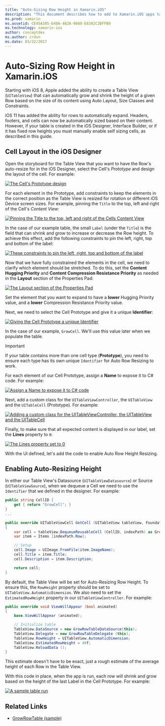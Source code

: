 ```yaml
---
title: "Auto-Sizing Row Height in Xamarin.iOS"
description: "This document describes how to add to Xamarin.iOS apps table view rows whose heights vary based on content. It discusses cell layout in the iOS Designer and enabling auto-resizing height."
ms.prod: xamarin
ms.assetid: CE45A385-D40A-482A-90A0-E8382C2BFFB9
ms.technology: xamarin-ios
author: conceptdev
ms.author: crdun
ms.date: 03/22/2017
---
```


# Auto-Sizing Row Height in Xamarin.iOS

Starting with iOS 8, Apple added the ability to create a Table View (`UITableView`) that can automatically grow and shrink the height of a given Row based on the size of its content using Auto Layout, Size Classes and Constraints.

iOS 11 has added the ability for rows to automatically expand. Headers, footers, and cells can now be automatically sized based on their content. However, if your table is created in the iOS Designer, Interface Builder, or if it has fixed row heights you must manually enable self sizing cells, as described in this guide.

## Cell Layout in the iOS Designer

Open the storyboard for the Table View that you want to have the Row's auto-resize for in the iOS Designer, select the Cell's *Prototype* and design the layout of the cell. For example:

[![The Cell's Prototype design](autosizing-row-height-images/table01.png)](autosizing-row-height-images/table01.png#lightbox)

For each element in the Prototype, add constraints to keep the elements in the correct position as the Table View is resized for rotation or different iOS Device screen sizes. For example, pinning the `Title` to the top, left and right of the Cell's *Content View*:

[![Pinning the Title to the top, left and right of the Cells Content View](autosizing-row-height-images/table02.png)](autosizing-row-height-images/table02.png#lightbox)

In the case of our example table, the small `Label` (under the `Title`) is the field that can shrink and grow to increase or decrease the Row height. To achieve this effect, add the following constraints to pin the left, right, top and bottom of the label:

[![These constraints to pin the left, right, top and bottom of the label](autosizing-row-height-images/table03.png)](autosizing-row-height-images/table03.png#lightbox)

Now that we have fully constrained the elements in the cell, we need to clarify which element should be stretched. To do this, set the **Content Hugging Priority** and **Content Compression Resistance Priority** as needed in the **Layout** section of the Properties Pad:

[![The Layout section of the Properties Pad](autosizing-row-height-images/table03a.png)](autosizing-row-height-images/table03a.png#lightbox)

Set the element that you want to expand to have a **lower** Hugging Priority value, and a **lower** Compression Resistance Priority value.

Next, we need to select the Cell Prototype and give it a unique **Identifier**:

[![Giving the Cell Prototype a unique Identifier](autosizing-row-height-images/table04.png)](autosizing-row-height-images/table04.png#lightbox)

In the case of our example, `GrowCell`. We'll use this value later when we populate the table.

> [!IMPORTANT]
> If your table contains more than one cell type (**Prototype**), you need to ensure each type has its own unique `Identifier` for Auto Row Resizing to work.

For each element of our Cell Prototype, assign a **Name** to expose it to C# code. For example:

[![Assign a Name to expose it to C# code](autosizing-row-height-images/table05.png)](autosizing-row-height-images/table05.png#lightbox)

Next, add a custom class for the `UITableViewController`, the `UITableView` and the `UITableCell` (Prototype). For example: 

[![Adding a custom class for the UITableViewController, the UITableView and the UITableCell](autosizing-row-height-images/table06.png)](autosizing-row-height-images/table06.png#lightbox)

Finally, to make sure that all expected content is displayed in our label, set the **Lines** property to `0`:

[![The Lines property set to 0](autosizing-row-height-images/table06.png)](autosizing-row-height-images/table06a.png#lightbox)

With the UI defined, let's add the code to enable Auto Row Height Resizing.

## Enabling Auto-Resizing Height

In either our Table View's Datasource (`UITableViewDatasource`) or Source (`UITableViewSource`), when we dequeue a Cell we need to use the `Identifier` that we defined in the designer. For example:

```csharp
public string CellID {
    get { return "GrowCell"; }
}
...

public override UITableViewCell GetCell (UITableView tableView, Foundation.NSIndexPath indexPath)
{
    var cell = tableView.DequeueReusableCell (CellID, indexPath) as GrowRowTableCell;
    var item = Items [indexPath.Row];

    // Setup
    cell.Image = UIImage.FromFile(item.ImageName);
    cell.Title = item.Title;
    cell.Description = item.Description;

    return cell;
}
```

By default, the Table View will be set for Auto-Resizing Row Height. To ensure this, the `RowHeight` property should be set to `UITableView.AutomaticDimension`. We also need to set the `EstimatedRowHeight` property in our `UITableViewController`. For example:

```csharp
public override void ViewWillAppear (bool animated)
{
    base.ViewWillAppear (animated);

    // Initialize table
    TableView.DataSource = new GrowRowTableDataSource(this);
    TableView.Delegate = new GrowRowTableDelegate (this);
    TableView.RowHeight = UITableView.AutomaticDimension;
    TableView.EstimatedRowHeight = 40f;
    TableView.ReloadData ();
}
```

This estimate doesn't have to be exact, just a rough estimate of the average height of each Row in the Table View.

With this code in place, when the app is run, each row will shrink and grow based on the height of the last Label in the Cell Prototype. For example:

[![A sample table run](autosizing-row-height-images/table07.png)](autosizing-row-height-images/table07.png#lightbox)

## Related Links

- [GrowRowTable (sample)](https://docs.microsoft.com/samples/xamarin/ios-samples/growrowtable)
